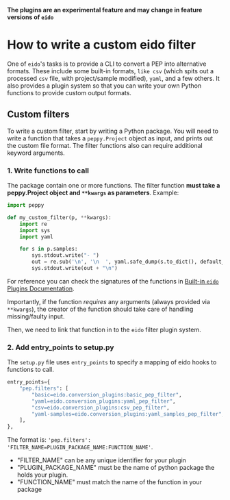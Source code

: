 **The plugins are an experimental feature and may change in feature versions of `eido`**

# How to write a custom eido filter

One of `eido`'s tasks is to provide a CLI to convert a PEP into alternative formats. These include some built-in formats, `like csv` (which spits out a processed `csv` file, with project/sample modified), `yaml`, and a few others. It also provides a plugin system so that you can write your own Python functions to provide custom output formats.

## Custom filters

To write a custom filter, start by writing a Python package. You will need to write a function that takes a `peppy.Project` object as input, and prints out the custom file format. The filter functions also can require additional keyword arguments.

### 1. Write functions to call

The package contain one or more functions. The filter function **must take a peppy.Project object and `**kwargs` as parameters**. Example:

```python
import peppy

def my_custom_filter(p, **kwargs):
    import re
    import sys
    import yaml

    for s in p.samples:
        sys.stdout.write("- ")
        out = re.sub('\n', '\n  ', yaml.safe_dump(s.to_dict(), default_flow_style=False))
        sys.stdout.write(out + "\n")
```
For reference you can check the signatures of the functions in [Built-in `eido` Plugins Documentation](plugin_api_docs.md).

Importantly, if the function *requires* any arguments (always provided via `**kwargs`), the creator of the function should take care of handling missing/faulty input.

Then, we need to link that function in to the `eido` filter plugin system.

### 2. Add entry_points to setup.py

The `setup.py` file uses `entry_points` to specify a mapping of eido hooks to functions to call.

```python
entry_points={
    "pep.filters": [
        "basic=eido.conversion_plugins:basic_pep_filter",
        "yaml=eido.conversion_plugins:yaml_pep_filter",
        "csv=eido.conversion_plugins:csv_pep_filter",
        "yaml-samples=eido.conversion_plugins:yaml_samples_pep_filter",
    ],
},
```

The format is: `'pep.filters': 'FILTER_NAME=PLUGIN_PACKAGE_NAME:FUNCTION_NAME'`.

- "FILTER_NAME" can be any unique identifier for your plugin
- "PLUGIN_PACKAGE_NAME" must be the name of python package the holds your plugin.
- "FUNCTION_NAME" must match the name of the function in your package
